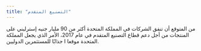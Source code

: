 ```yaml
---
title: "التصنيع المتقدم"
---
```


من المتوقع أن تنفق الشركات في المملكة المتحدة أكثر من 90 مليار جنيه إسترليني على المنتجات من أجل دعم قطاع التصنيع المتقدم في عام 2017، الأمر الذي يجعل المملكة المتحدة موقعا ا جذابًا للمستثمرين الدوليين.
